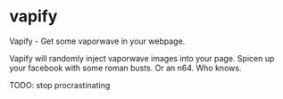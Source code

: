 # vapify
Vapify - Get some vaporwave in your webpage.

Vapify will randomly inject vaporwave images into your page. Spicen up your facebook with some roman busts. Or an n64. Who knows.


TODO: stop procrastinating
